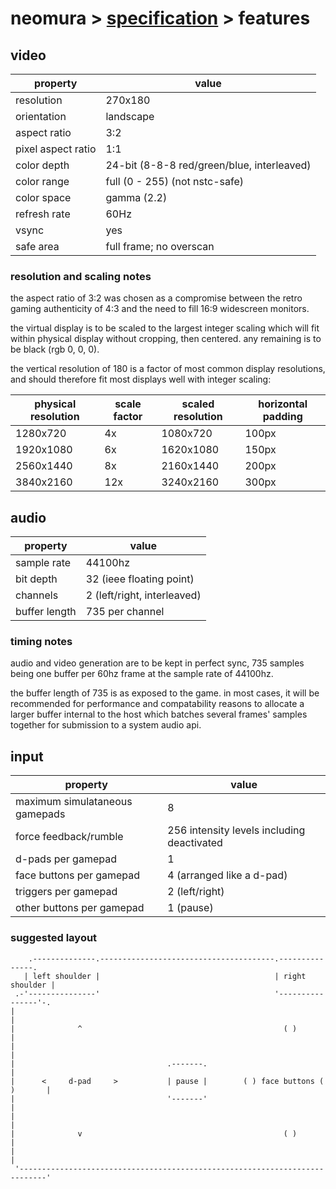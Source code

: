 # neomura > [specification](./readme.md) > features

## video

| property           | value                                      |
| ------------------ | ------------------------------------------ |
| resolution         | 270x180                                    |
| orientation        | landscape                                  |
| aspect ratio       | 3:2                                        |
| pixel aspect ratio | 1:1                                        |
| color depth        | 24-bit (8-8-8 red/green/blue, interleaved) |
| color range        | full (0 - 255) (not nstc-safe)             |
| color space        | gamma (2.2)                                |
| refresh rate       | 60Hz                                       |
| vsync              | yes                                        |
| safe area          | full frame; no overscan                    |

### resolution and scaling notes

the aspect ratio of 3:2 was chosen as a compromise between the retro gaming
authenticity of 4:3 and the need to fill 16:9 widescreen monitors.

the virtual display is to be scaled to the largest integer scaling which will
fit within physical display without cropping, then centered.  any remaining is
to be black (rgb 0, 0, 0).

the vertical resolution of 180 is a factor of most common display resolutions,
and should therefore fit most displays well with integer scaling:

| physical resolution | scale factor | scaled resolution | horizontal padding |
| ------------------- | ------------ | ----------------- | ------------------ |
| 1280x720            | 4x           | 1080x720          | 100px              |
| 1920x1080           | 6x           | 1620x1080         | 150px              |
| 2560x1440           | 8x           | 2160x1440         | 200px              |
| 3840x2160           | 12x          | 3240x2160         | 300px              |

## audio

| property      | value                       |
| ------------- | --------------------------- |
| sample rate   | 44100hz                     |
| bit depth     | 32 (ieee floating point)    |
| channels      | 2 (left/right, interleaved) |
| buffer length | 735 per channel             |

### timing notes

audio and video generation are to be kept in perfect sync, 735 samples being one
buffer per 60hz frame at the sample rate of 44100hz.

the buffer length of 735 is as exposed to the game.  in most cases, it will be
recommended for performance and compatability reasons to allocate a larger
buffer internal to the host which batches several frames' samples together for
submission to a system audio api.

## input

| property                       | value                                      |
| ------------------------------ | ------------------------------------------ |
| maximum simulataneous gamepads | 8                                          |
| force feedback/rumble          | 256 intensity levels including deactivated |
| d-pads per gamepad             | 1                                          |
| face buttons per gamepad       | 4 (arranged like a d-pad)                  |
| triggers per gamepad           | 2 (left/right)                             |
| other buttons per gamepad      | 1 (pause)                                  |

### suggested layout

```
    .--------------.---------------------------------------.---------------.
   | left shoulder |                                       | right shoulder |
 .-'---------------'                                       '----------------'-.
|                                                                              |
|              ^                                             ( )               |
|                                                                              |
|                                  .-------.                                   |
|      <     d-pad     >           | pause |        ( ) face buttons ( )       |
|                                  '-------'                                   |
|                                                                              |
|              v                                             ( )               |
|                                                                              |
 '----------------------------------------------------------------------------'
```
